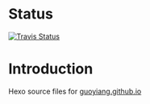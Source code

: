 # Status
[![Travis Status](https://travis-ci.org/guoyiang/homepage_files.svg?branch=master)](https://travis-ci.org/guoyiang/homepage_files)

# Introduction
Hexo source files for [guoyiang.github.io](http://www.guoyiang.com)